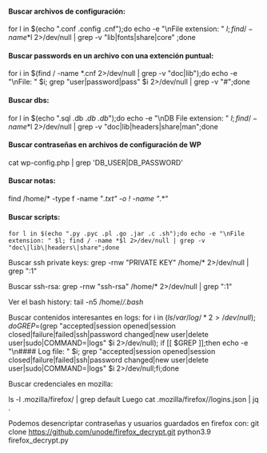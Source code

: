 #### Buscar archivos de configuración:
  for l in $(echo ".conf .config .cnf");do echo -e "\nFile extension: " $l; find / -name *$l 2>/dev/null | grep -v "lib\|fonts\|share\|core" ;done

#### Buscar passwords en un archivo con una extención puntual:
  for i in $(find / -name *.cnf 2>/dev/null | grep -v "doc\|lib");do echo -e "\nFile: " $i; grep "user\|password\|pass" $i 2>/dev/null | grep -v "\#";done

#### Buscar dbs:
  for l in $(echo ".sql .db .*db .db*");do echo -e "\nDB File extension: " $l; find / -name *$l 2>/dev/null | grep -v "doc\|lib\|headers\|share\|man";done

#### Buscar contraseñas en archivos de configuración de WP

  cat wp-config.php | grep 'DB_USER\|DB_PASSWORD'

#### Buscar notas:
  find /home/* -type f -name "*.txt" -o ! -name "*.*"

#### Buscar scripts:
    for l in $(echo ".py .pyc .pl .go .jar .c .sh");do echo -e "\nFile extension: " $l; find / -name *$l 2>/dev/null | grep -v "doc\|lib\|headers\|share";done

Buscar ssh private keys:
grep -rnw "PRIVATE KEY" /home/* 2>/dev/null | grep ":1"

Buscar ssh-rsa:
grep -rnw "ssh-rsa" /home/* 2>/dev/null | grep ":1"

Ver el bash history:
tail -n5 /home/*/.bash*

Buscar contenidos interesantes en logs:
for i in $(ls /var/log/* 2>/dev/null);do GREP=$(grep "accepted\|session opened\|session closed\|failure\|failed\|ssh\|password changed\|new user\|delete user\|sudo\|COMMAND\=\|logs" $i 2>/dev/null); if [[ $GREP ]];then echo -e "\n#### Log file: " $i; grep "accepted\|session opened\|session closed\|failure\|failed\|ssh\|password changed\|new user\|delete user\|sudo\|COMMAND\=\|logs" $i 2>/dev/null;fi;done

Buscar credenciales en mozilla:

ls -l .mozilla/firefox/ | grep default 
Luego
cat .mozilla/firefox/<log>/logins.json | jq .

Podemos desencriptar contraseñas y usuarios guardados en firefox con:
git clone https://github.com/unode/firefox_decrypt.git
python3.9 firefox_decrypt.py

